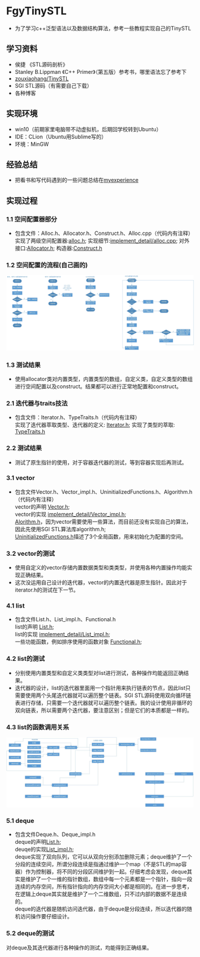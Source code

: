 # FgyTinySTL
* 为了学习c++泛型语法以及数据结构算法，参考一些教程实现自己的TinySTL<br>

## 学习资料
* 侯捷 《STL源码剖析》
* Stanley B.Lippman 《C++ Primer》（第五版）参考书，哪里语法忘了参考下
* [zouxiaohang/TinySTL](https://github.com/zouxiaohang/TinySTL)
* SGI STL源码（有需要自己下载）
* 各种博客<br>

## 实现环境
* win10（前期家里电脑带不动虚拟机，后期回学校转到Ubuntu）
* IDE：CLion（Ubuntu用Sublime写的）
* 环境：MinGW

## 经验总结
* 把看书和写代码遇到的一些问题总结在[myexperience](https://github.com/fgy1995/FgyTinySTL/tree/master/myexperience)<br>

## 实现过程
### 1.1 空间配置器部分
* 包含文件：Alloc.h、Allocator.h、Construct.h、Alloc.cpp（代码内有注释）<br>
实现了两级空间配置器:[alloc.h](https://github.com/fgy1995/FgyTinySTL/blob/master/Alloc.h); 实现细节:[implement_detail/alloc.cpp](https://github.com/fgy1995/FgyTinySTL/tree/master/implement_detail); 对外接口:[Allocator.h](https://github.com/fgy1995/FgyTinySTL/blob/master/Allocator.h); 构造器:[Construct.h](https://github.com/fgy1995/FgyTinySTL/blob/master/Construct.h)<br>
### 1.2 空间配置的流程(自己画的)
![](https://github.com/fgy1995/FgyTinySTL/blob/master/picture/%E5%88%86%E7%BA%A7%E7%A9%BA%E9%97%B4%E9%85%8D%E7%BD%AE%E6%B5%81%E7%A8%8B.jpg)
### 1.3 测试结果
* 使用allocator类对内置类型，内置类型的数组，自定义类，自定义类型的数组进行空间配置以及construct。结果都可以进行正常地配置和construct。

### 2.1 迭代器与traits技法
* 包含文件：Iterator.h、TypeTraits.h（代码内有注释）<br>
实现了迭代器萃取类型、迭代器的定义: [Iterator.h](https://github.com/fgy1995/FgyTinySTL/blob/master/Iterator.h); 实现了类型的萃取: [TypeTraits.h](https://github.com/fgy1995/FgyTinySTL/blob/master/TypeTraits.h)<br>
### 2.2 测试结果
* 测试了原生指针的使用，对于容器迭代器的测试，等到容器实现后再测试。<br>
### 3.1 vector
* 包含文件Vector.h、Vector_impl.h、UninitializedFunctions.h、Algorithm.h（代码内有注释）<br>
vector的声明 [Vector.h](https://github.com/fgy1995/FgyTinySTL/blob/master/Vector.h);<br>
vector的实现 [implement_detail/Vector_impl.h](https://github.com/fgy1995/FgyTinySTL/blob/master/implement_detail/Vector_impl.h);<br>
[Alorithm.h](https://github.com/fgy1995/FgyTinySTL/blob/master/Algorithm.h)，因为vector需要使用一些算法，而目前还没有实现自己的算法，因此先使用SGI STL算法库algorithm.h; <br>
[UninitializedFunctions.h](https://github.com/fgy1995/FgyTinySTL/blob/master/UninitializedFunctions.h)描述了3个全局函数，用来初始化为配置的空间。<br>
### 3.2 vector的测试
* 使用自定义的vector存储内置数据类型和类类型，并使用各种内置操作均能实现正确结果。<br>
* 这次没运用自己设计的迭代器，vector的内置迭代器是原生指针。因此对于iterator.h的测试在下一节。<br>
### 4.1 list
* 包含文件List.h、List_impl.h、Functional.h<br>
list的声明 [List.h](https://github.com/fgy1995/FgyTinySTL/blob/master/List.h);<br>
list的实现 [implement_detail/List_impl.h](https://github.com/fgy1995/FgyTinySTL/blob/master/implement_detail/List_impl.h);<br>
一些功能函数，例如排序使用的函数对象 [Functional.h](https://github.com/fgy1995/FgyTinySTL/blob/master/Functional.h);<br>
### 4.2 list的测试
* 分别使用内置类型和自定义类类型对list进行测试，各种操作均能返回正确结果。<br>
* 迭代器的设计，list的迭代器里面用一个指针用来执行链表的节点，因此list只需要使用两个头尾迭代器就可以遍历整个链表。SGI STL源码使用双向循环链表进行存储，只需要一个迭代器就可以遍历整个链表。我的设计使用非循环的双向链表，所以需要两个迭代器，要注意区别；但是它们的本质都是一样的。<br>
### 4.3 list的函数调用关系
![](https://github.com/fgy1995/FgyTinySTL/blob/master/picture/List%E5%87%BD%E6%95%B0%E8%B0%83%E7%94%A8%E5%85%B3%E7%B3%BB.jpg)
<br>
### 5.1 deque
* 包含文件Deque.h、Deque_impl.h<br>
deque的声明[List.h](https://github.com/fgy1995/FgyTinySTL/blob/master/Deque.h);<br>
deuqe的实现[List_impl.h](https://github.com/fgy1995/FgyTinySTL/blob/master/implement_detail/Deque_impl.h);<br>
deque实现了双向队列，它可以从双向分别添加删除元素；deque维护了一个分段的连续空间，所谓分段连续是指通过维护一个map（不是STL的map容器）作为控制器，将不同的分段区间维护到一起。仔细考虑会发现，deque其实是维护了一个一维的指针数组，数组中每一个元素都是一个指针，指向一段连续的内存空间，所有指针指向的内存空间大小都是相同的。在进一步思考，在逻辑上deque其实就是维护了一个二维数组，只不过内部的数据不是连续的。<br>
deque的迭代器是随机访问迭代器，由于deque是分段连续，所以迭代器的随机访问操作要仔细设计。<br>
### 5.2 deque的测试
对deque及其迭代器进行各种操作的测试，均能得到正确结果。<br>

